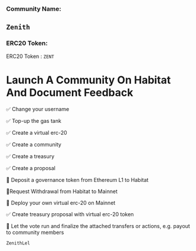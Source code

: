 
<h3> Community Name: </h3>

`Zenith`
---------------------------------------------------
<h3>ERC20 Token:  </h3>

ERC20 Token : `ZENT`


<h1>Launch A Community On Habitat And Document Feedback</h1>

✅ Change your username

✅ Top-up the gas tank

✅ Create a virtual erc-20

✅ Create a community

✅ Create a treasury

✅ Create a proposal

🔲 Deposit a governance token from Ethereum L1 to Habitat

🔲Request Withdrawal from Habitat to Mainnet

🔲 Deploy your own virtual erc-20 on Mainnet

✅ Create treasury proposal with virtual erc-20 token

🔲 Let the vote run and finalize the attached transfers or actions, e.g. payout to community members

`ZenithLel`

